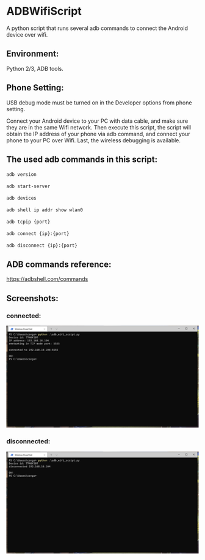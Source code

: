 # ADBWifiScript
A python script that runs several adb commands to connect the Android device over wifi.

## Environment:

Python 2/3, ADB tools.

## Phone Setting:

USB debug mode must be turned on in the Developer options from phone setting.

Connect your Android device to your PC with data cable, and make sure they are in the same Wifi network.
Then execute this script, the script will obtain the IP address of your phone via adb command,
and connect your phone to your PC over Wifi. Last, the wireless debugging is available.

## The used adb commands in this script:

`adb version`

`adb start-server`

`adb devices`

`adb shell ip addr show wlan0`

`adb tcpip {port}`

`adb connect {ip}:{port}`

`adb disconnect {ip}:{port}`

## ADB commands reference:

https://adbshell.com/commands

## Screenshots:

### connected:
![Connected](https://raw.githubusercontent.com/congshengwu/ADBWifiScript/master/connected.png)

### disconnected:
![Disconnected](https://raw.githubusercontent.com/congshengwu/ADBWifiScript/master/disconnected.png)
